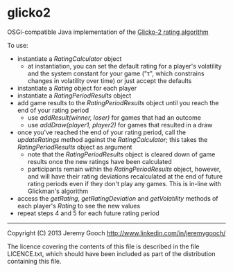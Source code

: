 glicko2
=======

OSGi-compatible Java implementation of the [Glicko-2 rating algorithm](http://www.glicko.net/glicko/glicko2.pdf "Example of the Glicko-2 system")

To use:
*   instantiate a _RatingCalculator_ object
    *   at instantiation, you can set the default rating for a player's volatility and the system constant for your game ("τ", which constrains changes in volatility over time) or just accept the defaults
*   instantiate a _Rating_ object for each player
*   instantiate a _RatingPeriodResults_ object
*   add game results to the _RatingPeriodResults_ object until you reach the end of your rating period
    *   use _addResult(winner, loser)_ for games that had an outcome
    *   use _addDraw(player1, player2)_ for games that resulted in a draw
*   once you've reached the end of your rating period, call the _updateRatings_ method against the _RatingCalculator_; this takes the _RatingPeriodResults_ object as argument
    *   note that the _RatingPeriodResults_ object is cleared down of game results once the new ratings have been calculated
    *   participants remain within the _RatingPeriodResults_ object, however, and will have their rating deviations recalculated at the end of future rating periods even if they don't play any games.  This is in-line with Glickman's algorithm
*   access the _getRating_, _getRatingDeviation_ and _getVolatility_ methods of each player's _Rating_ to see the new values
*   repeat steps 4 and 5 for each future rating period




___________________

Copyright (C) 2013 Jeremy Gooch <http://www.linkedin.com/in/jeremygooch/>

The licence covering the contents of this file is described in the file LICENCE.txt, which should have been included as part of the distribution containing this file.

